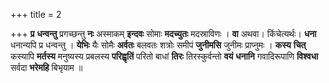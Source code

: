 +++
title = 2

+++
**प्र** **धन्वन्तु** प्रगच्छन्तु **नः** अस्माकम् **इन्दवः** सोमाः **मदच्युतः** मदस्राविणः । **वा** अथवा। किंचेत्यर्थः। **धना** धनान्यपि प्र धन्वन्तु । **येभिः** यैः सोमैः **अर्वतः** बलवतः शत्रोः समीपं **जुनीमसि** जुनीमः प्राप्नुमः । **कस्य** **चित्** कस्यापि **मर्तस्य** मनुष्यस्य प्रबलस्य **परिह्वृतिं** परितो बाधां **तिरः** तिरस्कुर्वन्तो **वयं** **धनानि** गवादिरूपाणि **विश्वधा** सर्वदा **भरेमहि** बिभृयाम ॥